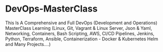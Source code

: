 # DevOps-MasterClass
This Is A Comprehensive and Full DevOps (Development and Operations) MasterClass Learning (Linux, Git, Vagrant &amp; Linux Server, Json &amp; Yaml, Networking, Containers, Bash Scripting, AWS, CI/CD Pipelines, Jenkins, Python, Terraform, Ansible, Containerization - Docker &amp; Kubernetes Helm and Many Projects....)
